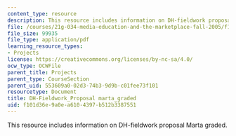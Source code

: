 ```yaml
---
content_type: resource
description: This resource includes information on DH-fieldwork proposal Marta graded.
file: /courses/21g-034-media-education-and-the-marketplace-fall-2005/f101d36e9a0ea6104397b512b3387551_MIT21G_034F05_openzambiama.pdf
file_size: 99935
file_type: application/pdf
learning_resource_types:
- Projects
license: https://creativecommons.org/licenses/by-nc-sa/4.0/
ocw_type: OCWFile
parent_title: Projects
parent_type: CourseSection
parent_uid: 553609a0-02d3-74b3-9d9b-c01fee73f101
resourcetype: Document
title: DH-Fieldwork_Proposal marta_graded
uid: f101d36e-9a0e-a610-4397-b512b3387551
---
```

This resource includes information on DH-fieldwork proposal Marta graded.